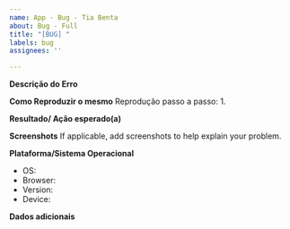 ```yaml
---
name: App - Bug - Tia Benta
about: Bug - Full
title: "[BUG] "
labels: bug
assignees: ''

---
```


**Descrição do Erro**

**Como Reproduzir o mesmo**
Reprodução passo a passo:
1. 

**Resultado/ Ação esperado(a)**


**Screenshots**
If applicable, add screenshots to help explain your problem.

**Plataforma/Sistema Operacional**
 - OS:
 - Browser:
 - Version: 
 - Device: 

**Dados adicionais**
